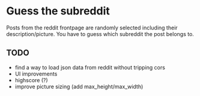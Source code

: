 # Guess the subreddit 

Posts from the reddit frontpage are randomly selected including their description/picture. You have to guess which subreddit the post belongs to.

## TODO

* find a way to load json data from reddit without tripping cors
* UI improvements
* highscore (?)
* improve picture sizing (add max_height/max_width)
